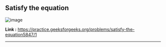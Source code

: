 ## Satisfy the equation

![image](https://user-images.githubusercontent.com/23376002/199062262-cf05e2ae-2c97-4eb6-82b8-c7a0d7d1a610.png)


**Link :** https://practice.geeksforgeeks.org/problems/satisfy-the-equation5847/1

----------------------------------------------------------------------------------------------------------------------------------------------------


